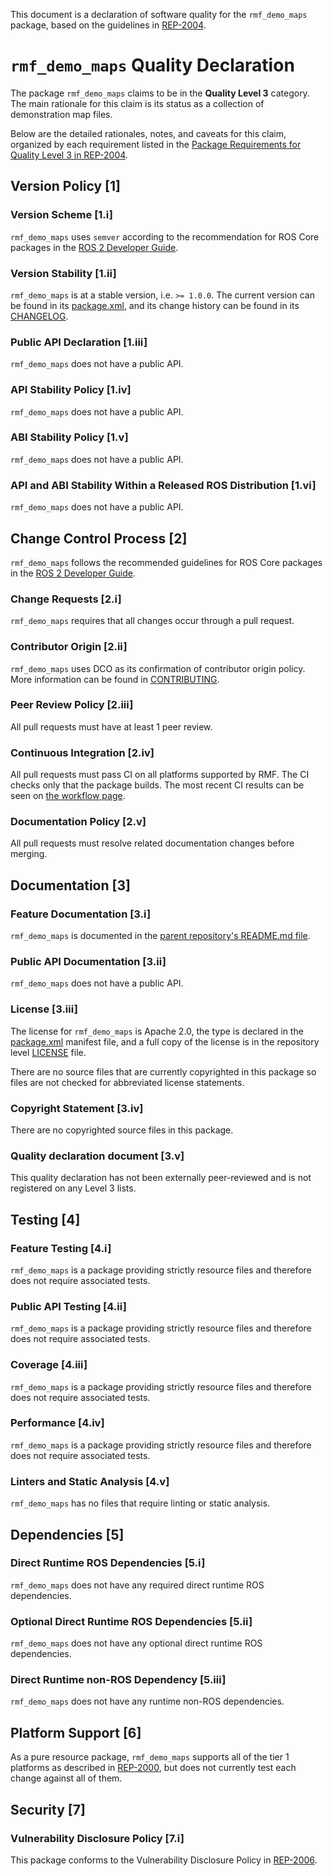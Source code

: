 This document is a declaration of software quality for the `rmf_demo_maps` package, based on the guidelines in [REP-2004](https://www.ros.org/reps/rep-2004.html).

# `rmf_demo_maps` Quality Declaration

The package `rmf_demo_maps` claims to be in the **Quality Level 3** category.
The main rationale for this claim is its status as a collection of demonstration map files.

Below are the detailed rationales, notes, and caveats for this claim, organized by each requirement listed in the [Package Requirements for Quality Level 3 in REP-2004](https://www.ros.org/reps/rep-2004.html).

## Version Policy [1]

### Version Scheme [1.i]

`rmf_demo_maps` uses `semver` according to the recommendation for ROS Core packages in the [ROS 2 Developer Guide](https://index.ros.org/doc/ros2/Contributing/Developer-Guide/#versioning).

### Version Stability [1.ii]

`rmf_demo_maps` is at a stable version, i.e. `>= 1.0.0`.
The current version can be found in its [package.xml](package.xml), and its change history can be found in its [CHANGELOG](CHANGELOG.rst).

### Public API Declaration [1.iii]

`rmf_demo_maps` does not have a public API.

### API Stability Policy [1.iv]

`rmf_demo_maps` does not have a public API.

### ABI Stability Policy [1.v]

`rmf_demo_maps` does not have a public API.

### API and ABI Stability Within a Released ROS Distribution [1.vi]

`rmf_demo_maps` does not have a public API.

## Change Control Process [2]

`rmf_demo_maps` follows the recommended guidelines for ROS Core packages in the [ROS 2 Developer Guide](https://index.ros.org/doc/ros2/Contributing/Developer-Guide/#package-requirements).

### Change Requests [2.i]

`rmf_demo_maps` requires that all changes occur through a pull request.

### Contributor Origin [2.ii]

`rmf_demo_maps` uses DCO as its confirmation of contributor origin policy. More information can be found in [CONTRIBUTING](../CONTRIBUTING.md).

### Peer Review Policy [2.iii]

All pull requests must have at least 1 peer review.

### Continuous Integration [2.iv]

All pull requests must pass CI on all platforms supported by RMF.
The CI checks only that the package builds.
The most recent CI results can be seen on [the workflow page](https://github.com/open-rmf/kft_demos/actions).

### Documentation Policy [2.v]

All pull requests must resolve related documentation changes before merging.

## Documentation [3]

### Feature Documentation [3.i]

`rmf_demo_maps` is documented in the [parent repository's README.md file](../README.md).

### Public API Documentation [3.ii]

`rmf_demo_maps` does not have a public API.

### License [3.iii]

The license for `rmf_demo_maps` is Apache 2.0, the type is declared in the [package.xml](package.xml) manifest file, and a full copy of the license is in the repository level [LICENSE](../LICENSE) file.

There are no source files that are currently copyrighted in this package so files are not checked for abbreviated license statements.

### Copyright Statement [3.iv]

There are no copyrighted source files in this package.

### Quality declaration document [3.v]

This quality declaration has not been externally peer-reviewed and is not registered on any Level 3 lists.

## Testing [4]

### Feature Testing [4.i]

`rmf_demo_maps` is a package providing strictly resource files and therefore does not require associated tests.

### Public API Testing [4.ii]

`rmf_demo_maps` is a package providing strictly resource files and therefore does not require associated tests.

### Coverage [4.iii]

`rmf_demo_maps` is a package providing strictly resource files and therefore does not require associated tests.

### Performance [4.iv]

`rmf_demo_maps` is a package providing strictly resource files and therefore does not require associated tests.

### Linters and Static Analysis [4.v]

`rmf_demo_maps` has no files that require linting or static analysis.

## Dependencies [5]

### Direct Runtime ROS Dependencies [5.i]

`rmf_demo_maps` does not have any required direct runtime ROS dependencies.

### Optional Direct Runtime ROS Dependencies [5.ii]

`rmf_demo_maps` does not have any optional direct runtime ROS dependencies.

### Direct Runtime non-ROS Dependency [5.iii]

`rmf_demo_maps` does not have any runtime non-ROS dependencies.

## Platform Support [6]

As a pure resource package, `rmf_demo_maps` supports all of the tier 1 platforms as described in [REP-2000](https://www.ros.org/reps/rep-2000.html#support-tiers), but does not currently test each change against all of them.

## Security [7]

### Vulnerability Disclosure Policy [7.i]

This package conforms to the Vulnerability Disclosure Policy in [REP-2006](https://www.ros.org/reps/rep-2006.html).
